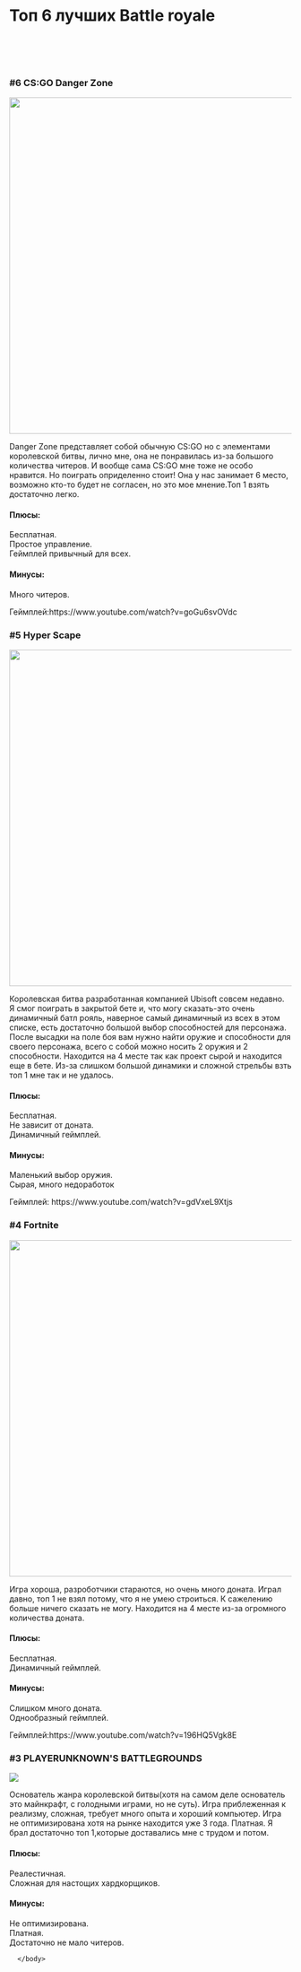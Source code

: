 <html>
  <head>
    <H1>Топ 6 лучших Battle royale</H1>
    </head>
    <body> 
      <br><br><br>
      <H3>
        #6  CS:GO Danger Zone
        </H3>
      <img src= "https://img.redbull.com/images/c_crop,x_0,y_0,h_800,w_1200/c_fill,w_1500,h_1000/q_auto,f_auto/redbullcom/2018/12/12/c968cfaa-fb3b-409c-8874-27bf25620323/cs-danger-zone" height="600px" weight="800px">
     <p>
       Danger Zone представляет собой обычную CS:GO но с элементами королевской битвы, лично мне, она не понравилась из-за большого количества читеров. И вообще сама CS:GO мне тоже не особо нравится. Но поиграть оприделенно стоит! Она у нас занимает 6 место, возможно кто-то будет не согласен, но это мое мнение.Топ 1 взять достаточно легко.<br>
       <h4>
         Плюсы:
         </h4>
      <p>
         Бесплатная.<br>
         Простое управление.<br>
         Геймплей привычный для всех.<br>
      </p>
      <h4>
        Минусы:
        </h4>
      <p>
        Много читеров.
        </p>
      <p>
       Геймплей:https://www.youtube.com/watch?v=goGu6svOVdc
       </p> 
      </p>
      <H3>
        #5  Hyper Scape
        </h3>
      <img src= "https://xdlate.com/wp-content/uploads/2020/07/when-is-the-hyper-scape-closed-beta-coming-out-how-to-get-access.jpg" height="600px" weight="800px">
      <p>
        Королевская битва разработанная компанией Ubisoft совсем недавно. Я смог поиграть в закрытой бете и, что могу сказать-это очень динамичный батл рояль, наверное самый динамичный из всех в этом списке, есть достаточно большой выбор способностей для персонажа. После высадки на поле боя вам нужно найти оружие и способности для своего персонажа, всего с собой можно носить 2 оружия и 2 способности. Находится на 4 месте так как проект сырой и находится еще в бете. Из-за слишком большой динамики и сложной стрельбы взть топ 1 мне так и не удалось.<br>
        <h4>
         Плюсы:
         </h4>
      <p>
         Бесплатная.<br>
         Не зависит от доната.<br>
         Динамичный геймплей.<br>
      </p>
      <h4>
        Минусы:
        </h4>
      <p>
        Маленький выбор оружия.<br>
        Сырая, много недоработок<br>
        </p>
      <p>
        Геймплей: https://www.youtube.com/watch?v=gdVxeL9Xtjs
        </p>
      <h3>
        #4 Fortnite
        </h3>
  <img src="https://cdn2.unrealengine.com/13br-bplaunch-egs-s1-2560x1440-2560x1440-234005537.jpg" height="600px" weight="800px">
      <p>
        Игра хороша, разроботчики стараются, но очень много доната. Играл давно, топ 1 не взял потому, что я не умею строиться. К сажелению больше ничего сказать не могу. Находится на 4 месте из-за огромного количества доната.
        </p>
        <h4>
         Плюсы:
         </h4>
      <p>
         Бесплатная.<br>
         Динамичный геймплей.<br>
      </p>
      <h4>
        Минусы:
        </h4>
      <p>
        Слишком много доната.<br>
        Однообразный геймплей.<br>
        </p>
      Геймплей:https://www.youtube.com/watch?v=196HQ5Vgk8E
  <H3>
    #3  PLAYERUNKNOWN'S BATTLEGROUNDS
    </H3>
      <img src="https://steamcdn-a.akamaihd.net/steam/apps/578080/header.jpg?t=1595994467">
  <p>
    Основатель жанра королевской битвы(хотя на самом деле основатель это майнкрафт, с голодными играми, но не суть). Игра приблеженная к реализму, сложная, требует много опыта и хороший компьютер. Игра не оптимизирована хотя на рынке находится уже 3 года. Платная. Я брал достаточно топ 1,которые доставались мне с трудом и потом.
    </p>
  <h4>
         Плюсы:
         </h4>
      <p>
         Реалестичная.<br>
         Сложная для настощих хардкорщиков.<br>
      </p>
      <h4>
        Минусы:
        </h4>
      <p>
        Не оптимизирована.<br>
        Платная.<br>
        Достаточно не мало читеров.<br>
        </p>
      
      
      
      
      </body>
    
  </html>
